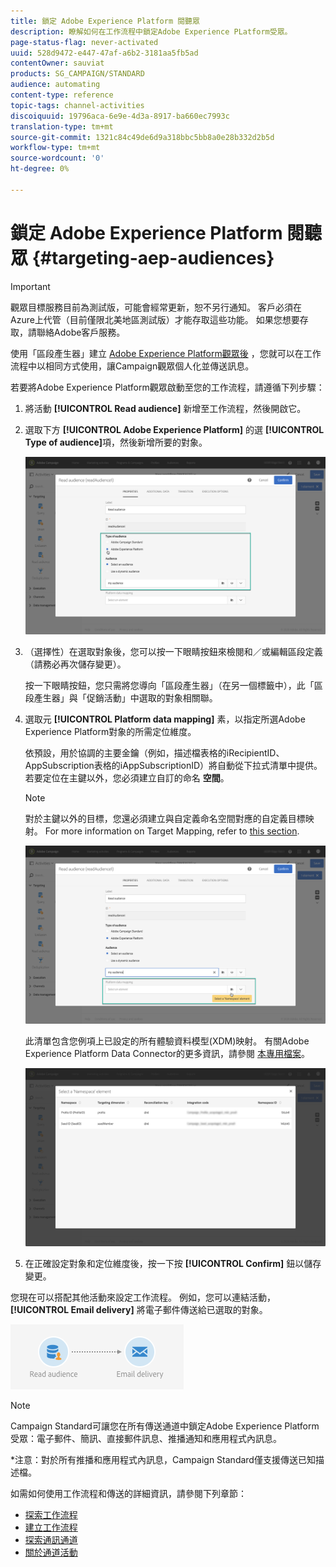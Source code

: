 ```yaml
---
title: 鎖定 Adobe Experience Platform 閱聽眾
description: 瞭解如何在工作流程中鎖定Adobe Experience PLatform受眾。
page-status-flag: never-activated
uuid: 528d9472-e447-47af-a6b2-3181aa5fb5ad
contentOwner: sauviat
products: SG_CAMPAIGN/STANDARD
audience: automating
content-type: reference
topic-tags: channel-activities
discoiquuid: 19796aca-6e9e-4d3a-8917-ba660ec7993c
translation-type: tm+mt
source-git-commit: 1321c84c49de6d9a318bbc5bb8a0e28b332d2b5d
workflow-type: tm+mt
source-wordcount: '0'
ht-degree: 0%

---
```



# 鎖定 Adobe Experience Platform 閱聽眾 {#targeting-aep-audiences}

>[!IMPORTANT]
>
>觀眾目標服務目前為測試版，可能會經常更新，恕不另行通知。 客戶必須在Azure上代管（目前僅限北美地區測試版）才能存取這些功能。 如果您想要存取，請聯絡Adobe客戶服務。

使用「區段產生器」建立 [Adobe Experience Platform觀眾後](../../audiences/using/aep-about-audience-destinations-service.md) ，您就可以在工作流程中以相同方式使用，讓Campaign觀眾個人化並傳送訊息。

若要將Adobe Experience Platform觀眾啟動至您的工作流程，請遵循下列步驟：

1. 將活動 **[!UICONTROL Read audience]** 新增至工作流程，然後開啟它。

1. 選取下方 **[!UICONTROL Adobe Experience Platform]** 的選 **[!UICONTROL Type of audience]**&#x200B;項，然後新增所要的對象。

   ![](assets/aep_wkf_readaudience.png)

1. （選擇性）在選取對象後，您可以按一下眼睛按鈕來檢閱和／或編輯區段定義（請務必再次儲存變更）。

   按一下眼睛按鈕，您只需將您導向「區段產生器」（在另一個標籤中），此「區段產生器」與「促銷活動」中選取的對象相關聯。

1. 選取元 **[!UICONTROL Platform data mapping]** 素，以指定所選Adobe Experience Platform對象的所需定位維度。

   依預設，用於協調的主要金鑰（例如，描述檔表格的iRecipientID、AppSubscription表格的iAppSubscriptionID）將自動從下拉式清單中提供。 若要定位在主鍵以外，您必須建立自訂的命名 **空間**。

   >[!NOTE]
   >
   >對於主鍵以外的目標，您還必須建立與自定義命名空間對應的自定義目標映射。 For more information on Target Mapping, refer to [this section](../../administration/using/target-mappings-in-campaign.md).

   ![](assets/aep_wkf_readaudience_namespace.png)

   此清單包含您例項上已設定的所有體驗資料模型(XDM)映射。 有關Adobe Experience Platform Data Connector的更多資訊，請參閱 [本專用檔案](../../developing/using/aep-about-data-connector.md)。

   ![](assets/aep_wkf_readaudience_namespace2.png)

1. 在正確設定對象和定位維度後，按一下按 **[!UICONTROL Confirm]** 鈕以儲存變更。

您現在可以搭配其他活動來設定工作流程。 例如，您可以連結活動， **[!UICONTROL Email delivery]** 將電子郵件傳送給已選取的對象。

![](assets/aep_wkf_email.png)

>[!NOTE]
>
>Campaign Standard可讓您在所有傳送通道中鎖定Adobe Experience Platform受眾：電子郵件、簡訊、直接郵件訊息、推播通知和應用程式內訊息。
>
>*注意：對於所有推播和應用程式內訊息，Campaign Standard僅支援傳送已知描述檔。

如需如何使用工作流程和傳送的詳細資訊，請參閱下列章節：

* [探索工作流程](../../automating/using/get-started-workflows.md)
* [建立工作流程](../../automating/using/building-a-workflow.md)
* [探索通訊通道](../../channels/using/get-started-communication-channels.md)
* [關於通道活動](../../automating/using/about-channel-activities.md)
